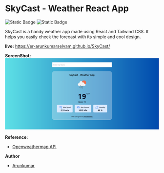 # SkyCast - Weather React App
![Static Badge](https://img.shields.io/badge/React_JS-%23082f49?style=plastic&logo=React)
![Static Badge](https://img.shields.io/badge/Tailwind_CSS-%2338bdf8?style=plastic&logo=TailwindCSS&logoColor=%23fff)

SkyCast is a handy weather app made using React and Tailwind CSS. It helps you easily check the forecast with its simple and cool design.

__live:__ https://er-arunkumarselvam.github.io/SkyCast/

__ScreenShot:__
![SkyCast Screen](image-1.png)

__Reference:__

- [Openweathermap API](https://openweathermap.org/)

__Author__
    
- [Arunkumar](https://github.com/er-arunkumarselvam)